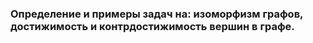 ### Определение и примеры задач на: изоморфизм графов, достижимость и контрдостижимость вершин в графе.
